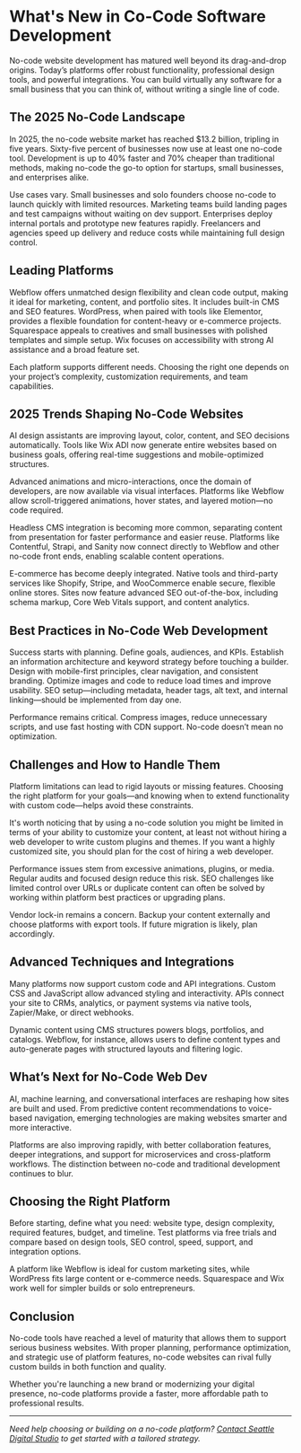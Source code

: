 # What's New in Co-Code Software Development

No-code website development has matured well beyond its drag-and-drop origins. Today’s platforms offer robust functionality, professional design tools, and powerful integrations. You can build virtually any software for a small business that you can think of, without writing a single line of code.

## The 2025 No-Code Landscape

In 2025, the no-code website market has reached $13.2 billion, tripling in five years. Sixty-five percent of businesses now use at least one no-code tool. Development is up to 40% faster and 70% cheaper than traditional methods, making no-code the go-to option for startups, small businesses, and enterprises alike.

Use cases vary. Small businesses and solo founders choose no-code to launch quickly with limited resources. Marketing teams build landing pages and test campaigns without waiting on dev support. Enterprises deploy internal portals and prototype new features rapidly. Freelancers and agencies speed up delivery and reduce costs while maintaining full design control.

## Leading Platforms

Webflow offers unmatched design flexibility and clean code output, making it ideal for marketing, content, and portfolio sites. It includes built-in CMS and SEO features. WordPress, when paired with tools like Elementor, provides a flexible foundation for content-heavy or e-commerce projects. Squarespace appeals to creatives and small businesses with polished templates and simple setup. Wix focuses on accessibility with strong AI assistance and a broad feature set.

Each platform supports different needs. Choosing the right one depends on your project’s complexity, customization requirements, and team capabilities.

## 2025 Trends Shaping No-Code Websites

AI design assistants are improving layout, color, content, and SEO decisions automatically. Tools like Wix ADI now generate entire websites based on business goals, offering real-time suggestions and mobile-optimized structures.

Advanced animations and micro-interactions, once the domain of developers, are now available via visual interfaces. Platforms like Webflow allow scroll-triggered animations, hover states, and layered motion—no code required.

Headless CMS integration is becoming more common, separating content from presentation for faster performance and easier reuse. Platforms like Contentful, Strapi, and Sanity now connect directly to Webflow and other no-code front ends, enabling scalable content operations.

E-commerce has become deeply integrated. Native tools and third-party services like Shopify, Stripe, and WooCommerce enable secure, flexible online stores. Sites now feature advanced SEO out-of-the-box, including schema markup, Core Web Vitals support, and content analytics.

## Best Practices in No-Code Web Development

Success starts with planning. Define goals, audiences, and KPIs. Establish an information architecture and keyword strategy before touching a builder. Design with mobile-first principles, clear navigation, and consistent branding. Optimize images and code to reduce load times and improve usability. SEO setup—including metadata, header tags, alt text, and internal linking—should be implemented from day one.

Performance remains critical. Compress images, reduce unnecessary scripts, and use fast hosting with CDN support. No-code doesn’t mean no optimization.

## Challenges and How to Handle Them

Platform limitations can lead to rigid layouts or missing features. Choosing the right platform for your goals—and knowing when to extend functionality with custom code—helps avoid these constraints.

It's worth noticing that by using a no-code solution you might be limited in terms of your ability to customize your content, at least not without hiring a web developer to write custom plugins and themes. If you want a highly customized site, you should plan for the cost of hiring a web developer.

Performance issues stem from excessive animations, plugins, or media. Regular audits and focused design reduce this risk. SEO challenges like limited control over URLs or duplicate content can often be solved by working within platform best practices or upgrading plans.

Vendor lock-in remains a concern. Backup your content externally and choose platforms with export tools. If future migration is likely, plan accordingly.

## Advanced Techniques and Integrations

Many platforms now support custom code and API integrations. Custom CSS and JavaScript allow advanced styling and interactivity. APIs connect your site to CRMs, analytics, or payment systems via native tools, Zapier/Make, or direct webhooks.

Dynamic content using CMS structures powers blogs, portfolios, and catalogs. Webflow, for instance, allows users to define content types and auto-generate pages with structured layouts and filtering logic.

## What’s Next for No-Code Web Dev

AI, machine learning, and conversational interfaces are reshaping how sites are built and used. From predictive content recommendations to voice-based navigation, emerging technologies are making websites smarter and more interactive.

Platforms are also improving rapidly, with better collaboration features, deeper integrations, and support for microservices and cross-platform workflows. The distinction between no-code and traditional development continues to blur.

## Choosing the Right Platform

Before starting, define what you need: website type, design complexity, required features, budget, and timeline. Test platforms via free trials and compare based on design tools, SEO control, speed, support, and integration options.

A platform like Webflow is ideal for custom marketing sites, while WordPress fits large content or e-commerce needs. Squarespace and Wix work well for simpler builds or solo entrepreneurs.

## Conclusion

No-code tools have reached a level of maturity that allows them to support serious business websites. With proper planning, performance optimization, and strategic use of platform features, no-code websites can rival fully custom builds in both function and quality.

Whether you're launching a new brand or modernizing your digital presence, no-code platforms provide a faster, more affordable path to professional results.

<HR>

*Need help choosing or building on a no-code platform? [Contact Seattle Digital Studio](/contact) to get started with a tailored strategy.*